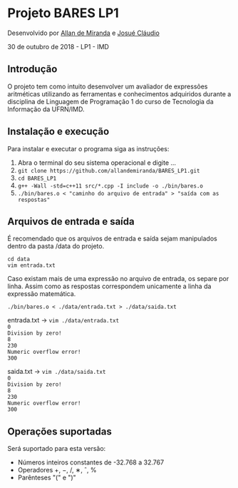 # Projeto BARES LP1

Desenvolvido  por [Allan de Miranda](https://github.com/allandemiranda)
                e [Josué Cláudio](https://github.com/JO5U3)

30 de outubro de 2018 - LP1 - IMD

## Introdução

O projeto tem como intuito desenvolver um avaliador de expressões aritméticas utilizando as ferramentas e conhecimentos adquiridos durante a disciplina de Linguagem de Programação 1 do curso de Tecnologia da Informação da UFRN/IMD.

## Instalação e execução

Para instalar e executar o programa siga as instruções: 

1. Abra o terminal do seu sistema operacional e digite ...
2. `git clone https://github.com/allandemiranda/BARES_LP1.git`
3. `cd BARES_LP1`
4. `g++ -Wall -std=c++11 src/*.cpp -I include -o ./bin/bares.o`
5. `./bin/bares.o < "caminho do arquivo de entrada" > "saída com as respostas"`

## Arquivos de entrada e saída

É recomendado que os arquivos de entrada e saída sejam manipulados dentro da pasta /data do projeto.

`cd data`</br>
`vim entrada.txt`

Caso existam mais de uma expressão no arquivo de entrada, os separe por linha. Assim como as respostas correspondem unicamente a linha da expressão matemática.

`./bin/bares.o < ./data/entrada.txt > ./data/saida.txt`


entrada.txt -> `vim ./data/entrada.txt`</br>
`0                          `</br>
`Division by zero!          `</br>
`8                          `</br>
`230                        `</br>
`Numeric overflow error!    `</br>
`300                        `

saida.txt -> `vim ./data/saida.txt`</br>
`0                          `</br>
`Division by zero!          `</br>
`8                          `</br>
`230                        `</br>
`Numeric overflow error!    `</br>
`300                        `</br>

## Operações suportadas

Será suportado para esta versão:

- Números inteiros constantes de -32.768 a 32.767
- Operadores +, −, /, ∗, ˆ, %
- Parênteses "(" e ")"
